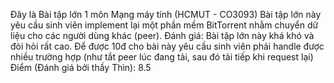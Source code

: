 Đây là Bài tập lớn 1 môn Mạng máy tính (HCMUT - CO3093)
Bài tập lớn này yêu cầu sinh viên implement lại một phần mềm BitTorrent nhằm chuyển dữ liệu cho các người dùng khác (peer).
Đánh giá: Bài tập lớn này khá khó và đòi hỏi rất cao. Để được 10đ cho bài này yêu cầu sinh viên phải handle được nhiều trường hợp (như tắt peer lúc đang tải, sau đó tải tiếp khi request lại)
Điểm (Đánh giá bởi thầy Thìn): 8.5
